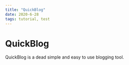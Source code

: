 ```yaml
---
title: "QuickBlog"
date: 2020-6-28
tags: tutorial, test
---
```


# QuickBlog

QuickBlog is a dead simple and easy to use blogging tool.